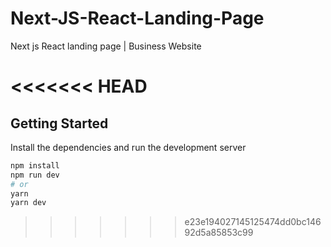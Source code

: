 # Next-JS-React-Landing-Page
Next js React landing page | Business Website


<<<<<<< HEAD
=======
## Getting Started

Install the dependencies and run the development server

```bash
npm install
npm run dev
# or
yarn
yarn dev
```
>>>>>>> e23e194027145125474dd0bc14692d5a85853c99
